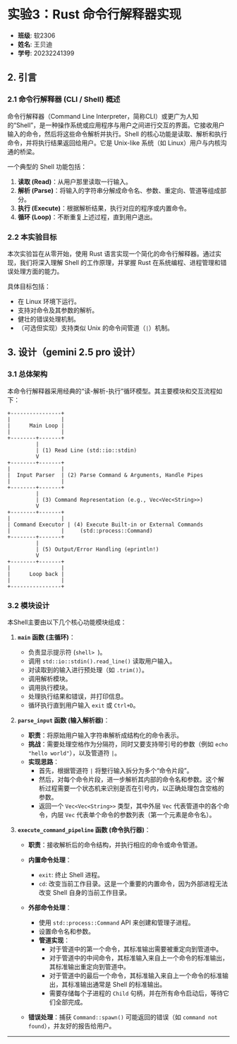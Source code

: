# 实验3：Rust 命令行解释器实现

*   **班级**: 软2306
*   **姓名**: 王贝迪
*   **学号**: 20232241399

## 2. 引言

### 2.1 命令行解释器 (CLI / Shell) 概述

命令行解释器（Command Line Interpreter，简称CLI）或更广为人知的“Shell”，是一种操作系统或应用程序与用户之间进行交互的界面。它接收用户输入的命令，然后将这些命令解析并执行。Shell 的核心功能是读取、解析和执行命令，并将执行结果返回给用户。它是 Unix-like 系统（如 Linux）用户与内核沟通的桥梁。

一个典型的 Shell 功能包括：
1.  **读取 (Read)**：从用户那里读取一行输入。
2.  **解析 (Parse)**：将输入的字符串分解成命令名、参数、重定向、管道等组成部分。
3.  **执行 (Execute)**：根据解析结果，执行对应的程序或内置命令。
4.  **循环 (Loop)**：不断重复上述过程，直到用户退出。

### 2.2 本实验目标

本次实验旨在从零开始，使用 Rust 语言实现一个简化的命令行解释器。通过实现，我们将深入理解 Shell 的工作原理，并掌握 Rust 在系统编程、进程管理和错误处理方面的能力。

具体目标包括：
*   在 Linux 环境下运行。
*   支持对命令及其参数的解析。
*   健壮的错误处理机制。
*   （可选但实现）支持类似 Unix 的命令间管道（`|`）机制。

## 3. 设计（gemini 2.5 pro 设计）

### 3.1 总体架构

本命令行解释器采用经典的“读-解析-执行”循环模型。其主要模块和交互流程如下：

```
+----------------+
|                |
|      Main Loop |
|                |
+--------+-------+
         |
         | (1) Read Line (std::io::stdin)
         V
+--------+-------+
|                |
|  Input Parser  | (2) Parse Command & Arguments, Handle Pipes
|                |
+--------+-------+
         |
         | (3) Command Representation (e.g., Vec<Vec<String>>)
         V
+--------+-------+
|                |
| Command Executor | (4) Execute Built-in or External Commands
|                |     (std::process::Command)
+--------+-------+
         |
         | (5) Output/Error Handling (eprintln!)
         V
+--------+-------+
|                |
|      Loop back |
|                |
+----------------+
```

### 3.2 模块设计

本Shell主要由以下几个核心功能模块组成：

1. **`main` 函数 (主循环)**：

   *   负责显示提示符 (`shell> `)。
   *   调用 `std::io::stdin().read_line()` 读取用户输入。
   *   对读取到的输入进行预处理（如 `.trim()`）。
   *   调用解析模块。
   *   调用执行模块。
   *   处理执行结果和错误，并打印信息。
   *   循环执行直到用户输入 `exit` 或 `Ctrl+D`。

2. **`parse_input` 函数 (输入解析器)**：

   *   **职责**：将原始用户输入字符串解析成结构化的命令表示。
   *   **挑战**：需要处理空格作为分隔符，同时又要支持带引号的参数（例如 `echo "hello world"`），以及管道符 `|`。
   *   **实现思路**：
       *   首先，根据管道符 `|` 将整行输入拆分为多个“命令片段”。
       *   然后，对每个命令片段，进一步解析其内部的命令名和参数。这个解析过程需要一个状态机来识别是否在引号内，以正确处理包含空格的参数。
       *   返回一个 `Vec<Vec<String>>` 类型，其中外层 `Vec` 代表管道中的各个命令，内层 `Vec` 代表单个命令的参数列表（第一个元素是命令名）。

3. **`execute_command_pipeline` 函数 (命令执行器)**：

   * **职责**：接收解析后的命令结构，并执行相应的命令或命令管道。

   * **内置命令处理**：

     *   `exit`: 终止 Shell 进程。
     *   `cd`: 改变当前工作目录。这是一个重要的内置命令，因为外部进程无法改变 Shell 自身的当前工作目录。

   * **外部命令处理**：

     *   使用 `std::process::Command` API 来创建和管理子进程。
     *   设置命令名和参数。
     *   **管道实现**：
         *   对于管道中的第一个命令，其标准输出需要被重定向到管道中。
         *   对于管道中的中间命令，其标准输入来自上一个命令的标准输出，其标准输出重定向到管道中。
         *   对于管道中的最后一个命令，其标准输入来自上一个命令的标准输出，其标准输出通常是 Shell 的标准输出。
         *   需要存储每个子进程的 `Child` 句柄，并在所有命令启动后，等待它们全部完成。

   * **错误处理**：捕获 `Command::spawn()` 可能返回的错误（如 `command not found`），并友好的报告给用户。

     







---